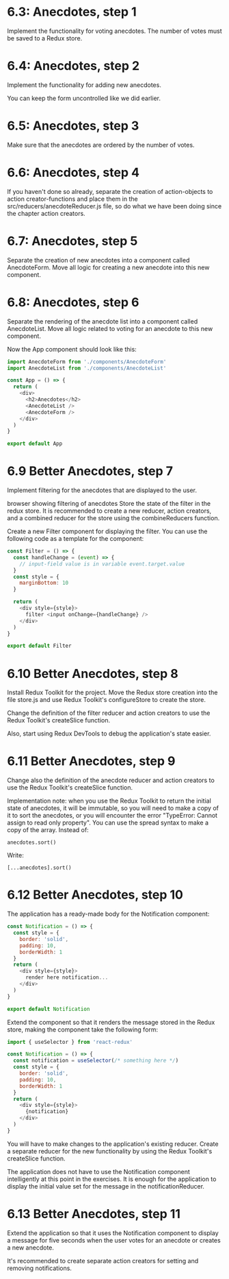 # 6.3: Anecdotes, step 1
Implement the functionality for voting anecdotes. The number of votes must be saved to a Redux store.

# 6.4: Anecdotes, step 2
Implement the functionality for adding new anecdotes.

You can keep the form uncontrolled like we did earlier.

# 6.5: Anecdotes, step 3
Make sure that the anecdotes are ordered by the number of votes.

# 6.6: Anecdotes, step 4
If you haven't done so already, separate the creation of action-objects to action creator-functions and place them in the src/reducers/anecdoteReducer.js file, so do what we have been doing since the chapter action creators.

# 6.7: Anecdotes, step 5
Separate the creation of new anecdotes into a component called AnecdoteForm. Move all logic for creating a new anecdote into this new component.

# 6.8: Anecdotes, step 6
Separate the rendering of the anecdote list into a component called AnecdoteList. Move all logic related to voting for an anecdote to this new component.

Now the App component should look like this:

```javascript
import AnecdoteForm from './components/AnecdoteForm'
import AnecdoteList from './components/AnecdoteList'

const App = () => {
  return (
    <div>
      <h2>Anecdotes</h2>
      <AnecdoteList />
      <AnecdoteForm />
    </div>
  )
}

export default App
```

# 6.9 Better Anecdotes, step 7
Implement filtering for the anecdotes that are displayed to the user.

browser showing filtering of anecdotes
Store the state of the filter in the redux store. It is recommended to create a new reducer, action creators, and a combined reducer for the store using the combineReducers function.

Create a new Filter component for displaying the filter. You can use the following code as a template for the component:

```javascript
const Filter = () => {
  const handleChange = (event) => {
    // input-field value is in variable event.target.value
  }
  const style = {
    marginBottom: 10
  }

  return (
    <div style={style}>
      filter <input onChange={handleChange} />
    </div>
  )
}

export default Filter
```

# 6.10 Better Anecdotes, step 8
Install Redux Toolkit for the project. Move the Redux store creation into the file store.js and use Redux Toolkit's configureStore to create the store.

Change the definition of the filter reducer and action creators to use the Redux Toolkit's createSlice function.

Also, start using Redux DevTools to debug the application's state easier.

# 6.11 Better Anecdotes, step 9
Change also the definition of the anecdote reducer and action creators to use the Redux Toolkit's createSlice function.

Implementation note: when you use the Redux Toolkit to return the initial state of anecdotes, it will be immutable, so you will need to make a copy of it to sort the anecdotes, or you will encounter the error "TypeError: Cannot assign to read only property". You can use the spread syntax to make a copy of the array. Instead of:

`anecdotes.sort()`

Write:

`[...anecdotes].sort()`

# 6.12 Better Anecdotes, step 10
The application has a ready-made body for the Notification component:

```javascript
const Notification = () => {
  const style = {
    border: 'solid',
    padding: 10,
    borderWidth: 1
  }
  return (
    <div style={style}>
      render here notification...
    </div>
  )
}

export default Notification
```

Extend the component so that it renders the message stored in the Redux store, making the component take the following form:

```javascript
import { useSelector } from 'react-redux'

const Notification = () => {
  const notification = useSelector(/* something here */)
  const style = {
    border: 'solid',
    padding: 10,
    borderWidth: 1
  }
  return (
    <div style={style}>
      {notification}
    </div>
  )
}
```

You will have to make changes to the application's existing reducer. Create a separate reducer for the new functionality by using the Redux Toolkit's createSlice function.

The application does not have to use the Notification component intelligently at this point in the exercises. It is enough for the application to display the initial value set for the message in the notificationReducer.

# 6.13 Better Anecdotes, step 11
Extend the application so that it uses the Notification component to display a message for five seconds when the user votes for an anecdote or creates a new anecdote.

It's recommended to create separate action creators for setting and removing notifications.